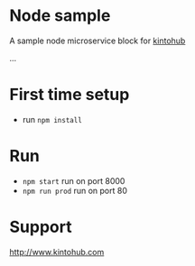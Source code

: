 # Node sample

A sample node microservice block for [kintohub](http://kintohub.com)

...
# First time setup

* run `npm install`


# Run

* `npm start` run on port 8000
* `npm run prod` run on port 80

# Support

http://www.kintohub.com

